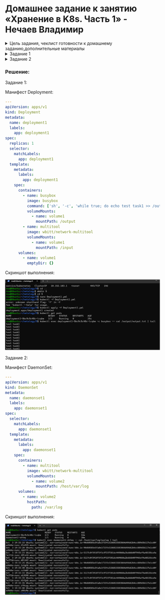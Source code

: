 # Домашнее задание к занятию «Хранение в K8s. Часть 1» - Нечаев Владимир

<details>
<summary>Цель задания, чеклист готовности к домашнему заданию,дополнительные материалы</summary>

В тестовой среде Kubernetes нужно обеспечить обмен файлами между контейнерам пода и доступ к логам ноды.

------

### Чеклист готовности к домашнему заданию

1. Установленное K8s-решение (например, MicroK8S).
2. Установленный локальный kubectl.
3. Редактор YAML-файлов с подключенным GitHub-репозиторием.

------

### Дополнительные материалы для выполнения задания

1. [Инструкция по установке MicroK8S](https://microk8s.io/docs/getting-started).
2. [Описание Volumes](https://kubernetes.io/docs/concepts/storage/volumes/).
3. [Описание Multitool](https://github.com/wbitt/Network-MultiTool).

</details>

<details>
<summary>Задание 1</summary>

**Что нужно сделать**

Создать Deployment приложения, состоящего из двух контейнеров и обменивающихся данными.

1. Создать Deployment приложения, состоящего из контейнеров busybox и multitool.
2. Сделать так, чтобы busybox писал каждые пять секунд в некий файл в общей директории.
3. Обеспечить возможность чтения файла контейнером multitool.
4. Продемонстрировать, что multitool может читать файл, который периодоически обновляется.
5. Предоставить манифесты Deployment в решении, а также скриншоты или вывод команды из п. 4.

</details>

<details>
<summary>Задание 2</summary>

**Что нужно сделать**

Создать DaemonSet приложения, которое может прочитать логи ноды.

1. Создать DaemonSet приложения, состоящего из multitool.
2. Обеспечить возможность чтения файла `/var/log/syslog` кластера MicroK8S.
3. Продемонстрировать возможность чтения файла изнутри пода.
4. Предоставить манифесты Deployment, а также скриншоты или вывод команды из п. 2.

</details>

### Решение:

Задание 1:

Манифест Deployment:
```yaml
---
apiVersion: apps/v1
kind: Deployment
metadata:
  name: deployment1
  labels:
    app: deployment1
spec:
  replicas: 1
  selector:
    matchLabels:
      app: deployment1
  template:
    metadata:
      labels:
        app: deployment1
    spec:
      containers:
        - name: busybox
          image: busybox
          command: ['sh', '-c', 'while true; do echo test task1 >> /output/output.txt; sleep 5; done']
          volumeMounts:
            - name: volume1
              mountPath: /output
        - name: multitool
          image: wbitt/network-multitool
          volumeMounts:
            - name: volume1
              mountPath: /input
      volumes:
        - name: volume1
          emptyDir: {}
```

Скриншот выполнения:

![](img/2.1/1.png)

 Задание 2:

Манифест DaemonSet:
```yaml
---
apiVersion: apps/v1
kind: DaemonSet
metadata:
  name: daemonset1
  labels:
    app: daemonset1
spec:
  selector:
    matchLabels:
      app: daemonset1
  template:
    metadata:
      labels:
        app: daemonset1
    spec:
      containers:
        - name: multitool
          image: wbitt/network-multitool
          volumeMounts:
            - name: volume2
              mountPath: /host/var/log
      volumes:
        - name: volume2
          hostPath:
            path: /var/log
```

Скриншот выполнения:

![](img/2.1/2.png)
